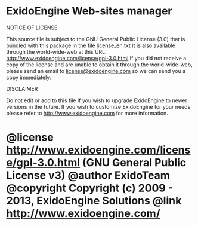 ExidoEngine Web-sites manager
===========
NOTICE OF LICENSE

This source file is subject to the GNU General Public License (3.0)
that is bundled with this package in the file license_en.txt
It is also available through the world-wide-web at this URL:
http://www.exidoengine.com/license/gpl-3.0.html
If you did not receive a copy of the license and are unable to
obtain it through the world-wide-web, please send an email
to license@exidoengine.com so we can send you a copy immediately.

DISCLAIMER

Do not edit or add to this file if you wish to upgrade ExidoEngine to newer
versions in the future. If you wish to customize ExidoEngine for your
needs please refer to http://www.exidoengine.com for more information.

@license   http://www.exidoengine.com/license/gpl-3.0.html (GNU General Public License v3)
@author    ExidoTeam
@copyright Copyright (c) 2009 - 2013, ExidoEngine Solutions
@link      http://www.exidoengine.com/
===========